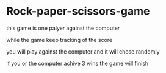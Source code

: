 # Rock-paper-scissors-game


this game is one palyer against the computer 


while the game keep tracking of the score 

you will play against the computer and it will chose randomly 

if you or the computer achive 3 wins the game will finish 
